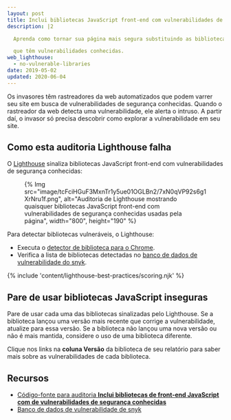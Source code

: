 ```yaml
---
layout: post
title: Inclui bibliotecas JavaScript front-end com vulnerabilidades de segurança conhecidas
description: |2

  Aprenda como tornar sua página mais segura substituindo as bibliotecas JavaScript

  que têm vulnerabilidades conhecidas.
web_lighthouse:
  - no-vulnerable-libraries
date: 2019-05-02
updated: 2020-06-04
---
```


Os invasores têm rastreadores da web automatizados que podem varrer seu site em busca de vulnerabilidades de segurança conhecidas. Quando o rastreador da web detecta uma vulnerabilidade, ele alerta o intruso. A partir daí, o invasor só precisa descobrir como explorar a vulnerabilidade em seu site.

## Como esta auditoria Lighthouse falha

O [Lighthouse](https://developers.google.com/web/tools/lighthouse/) sinaliza bibliotecas JavaScript front-end com vulnerabilidades de segurança conhecidas:

<figure>{% Img src="image/tcFciHGuF3MxnTr1y5ue01OGLBn2/7xN0qVP92s6g1XrNru1f.png", alt="Auditoria de Lighthouse mostrando quaisquer bibliotecas JavaScript front-end com vulnerabilidades de segurança conhecidas usadas pela página", width="800", height="190" %}</figure>

Para detectar bibliotecas vulneráveis, o Lighthouse:

- Executa o [detector de biblioteca para o Chrome](https://www.npmjs.com/package/js-library-detector).
- Verifica a lista de bibliotecas detectadas no [banco de dados de vulnerabilidade do snyk](https://snyk.io/vuln?packageManager=all).

{% include 'content/lighthouse-best-practices/scoring.njk' %}

## Pare de usar bibliotecas JavaScript inseguras

Pare de usar cada uma das bibliotecas sinalizadas pelo Lighthouse. Se a biblioteca lançou uma versão mais recente que corrige a vulnerabilidade, atualize para essa versão. Se a biblioteca não lançou uma nova versão ou não é mais mantida, considere o uso de uma biblioteca diferente.

Clique nos links na **coluna Versão** da biblioteca de seu relatório para saber mais sobre as vulnerabilidades de cada biblioteca.

## Recursos

- [Código-fonte para auditoria **Inclui bibliotecas de front-end JavaScript com de vulnerabilidades de segurança conhecidas**](https://github.com/GoogleChrome/lighthouse/blob/master/lighthouse-core/audits/dobetterweb/no-vulnerable-libraries.js)
- [Banco de dados de vulnerabilidade de snyk](https://snyk.io/vuln?packageManager=all)
